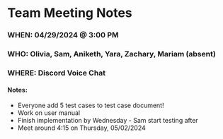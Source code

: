 # Team Meeting Notes
### WHEN: 04/29/2024 @ 3:00 PM
### WHO: Olivia, Sam, Aniketh, Yara, Zachary, Mariam (absent)
### WHERE: Discord Voice Chat 

#### Notes:
- Everyone add 5 test cases to test case document!
- Work on user manual
- Finish implementation by Wednesday - Sam start testing after
- Meet around 4:15 on Thursday, 05/02/2024
